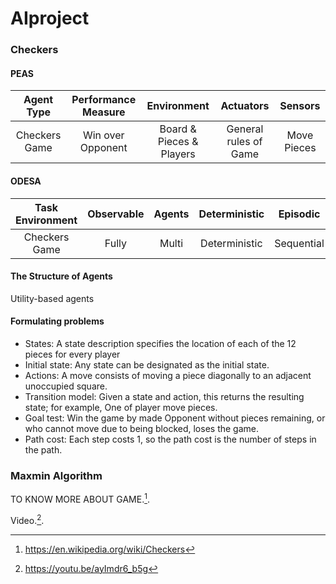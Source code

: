 # AIproject
### Checkers
#### PEAS
| Agent Type    | Performance Measure |        Environment       |       Actuators      |  Sensors    |
| :---:         |     :---:           |           :---:          |      :---:           |       :--:  |
| Checkers Game | Win over Opponent   | Board & Pieces & Players | General rules of Game| Move Pieces |
#### ODESA
| Task Environment | Observable | Agents | Deterministic | Episodic   | Static | Discrete |
| :---:            |     :---:  | :---:  |  :---:        |  :--:      | :--:   | :--:     |
| Checkers Game    |   Fully    | Multi  | Deterministic | Sequential | Static | Discrete |
#### The Structure of Agents
Utility-based agents
#### Formulating problems
- States: A state description specifies the location of each of the 12 pieces for every player
- Initial state: Any state can be designated as the initial state.
- Actions: A move consists of moving a piece diagonally to an adjacent unoccupied square.
- Transition model: Given a state and action, this returns the resulting state; for example, One of player move pieces.
- Goal test: Win the game by made Opponent without pieces remaining, or who cannot move due to being blocked, loses the game.
- Path cost: Each step costs 1, so the path cost is the number of steps in the path.

### Maxmin Algorithm

TO KNOW MORE ABOUT GAME.[^1].
[^1]: https://en.wikipedia.org/wiki/Checkers

Video.[^2].
[^2]: https://youtu.be/ayImdr6_b5g
